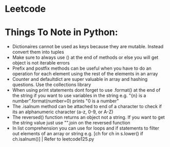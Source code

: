 # Leetcode

# Things To Note in Python:
- Dictionaires cannot be used as keys because they are mutable. Instead convert them into tuples
- Make sure to always use () at the end of methods or else you will get object is not iterable errors
- Prefix and postfix methods can be useful when you have to do an operation for each element using the rest of the elements in an array
- Counter and defaultdict are super valuable in array and hashing questions. Use the collections library
- When using print statements dont forget to use .format() at the end of the string if you want to use variables in the string e.g. "{n} is a number".format(number=0) prints "0 is a number"
- The .isalnum method can be attached to end of a character to check if its an alphanumeric character (a-z, 0-9, or A-Z)
- The reversed() function returns an object not a string. If you want to get the string value just use "".join on the reversed function
- In list comprehension you can use for loops and if statements to filter out elements of an array or string e.g. [ch for ch in s.lower() if ch.isalnum()] | Refer to leetcode125.py


